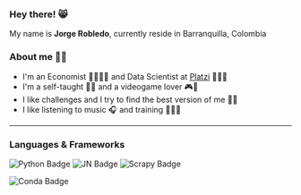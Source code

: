 ### Hey there! 😸 
My name is **Jorge Robledo**, currently reside in Barranquilla, Colombia

### About me 👋🏻
- I'm an Economist 👨🏻‍💼💼 and Data Scientist at [Platzi](https://platzi.com/p/robledo.1337/) 👨🏻‍💻 
- I'm a self-taught ✍🏻 and a videogame lover 🎮👾
- I like challenges and I try to find the best version of me 👊🏻
- I like listening to music 🎧 and training 🏃🏻‍♂️
---
### Languages & Frameworks
![Python Badge](https://img.shields.io/badge/Python-100000?style=for-the-badge&logo=python&logoColor=darkgreen)
![JN Badge](https://img.shields.io/badge/Jupyter-100000.svg?&style=for-the-badge&logo=Jupyter&logoColor=whiten)
![Scrapy Badge](https://img.shields.io/badge/Scrapy-100000.svg?&style=for-the-badge&logo=Scrapy&logoColor=whiten)

![Conda Badge](https://img.shields.io/badge/conda-342B029.svg?&style=for-the-badge&logo=anaconda&logoColor=green)
